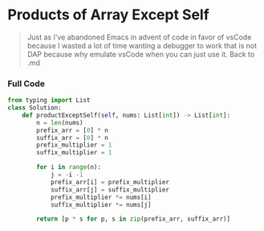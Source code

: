 # Products of Array Except Self

> Just as I've abandoned Emacs in advent of code in favor of vsCode because I wasted a lot of time wanting a debugger to work that is not DAP because why emulate vsCode when you can just use it. Back to .md

### Full Code 
```python
from typing import List
class Solution:
    def productExceptSelf(self, nums: List[int]) -> List[int]:
        n = len(nums)
        prefix_arr = [0] * n
        suffix_arr = [0] * n
        prefix_multiplier = 1
        suffix_multiplier = 1

        for i in range(n):
            j = -i -1
            prefix_arr[i] = prefix_multiplier
            suffix_arr[j] = suffix_multiplier
            prefix_multiplier *= nums[i]
            suffix_multiplier *= nums[j]

        return [p * s for p, s in zip(prefix_arr, suffix_arr)]
```